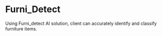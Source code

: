 # Furni_Detect
Using Furni_detect AI solution, client can accurately identify and classify furniture items.
